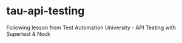 # tau-api-testing
Following lesson from Test Automation University - API Testing with Supertest &amp; Nock 
